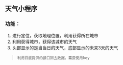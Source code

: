## 天气小程序

### 功能：

1. 进行定位，获取地理位置，利用获得所在城市
2. 利用获得城市，获得该城市的天气
3. 头部显示的是当当日的天气，底部显示的未来3天的天气

>     利用百度提供的接口回去数据，需要使用key